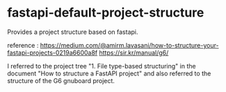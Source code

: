# fastapi-default-project-structure
Provides a project structure based on fastapi.

reference : 
https://medium.com/@amirm.lavasani/how-to-structure-your-fastapi-projects-0219a6600a8f
https://sir.kr/manual/g6/

I referred to the project tree "1. File type-based structuring" in the document "How to structure a FastAPI project" and also referred to the structure of the G6 gnuboard project.
